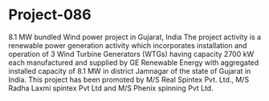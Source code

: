 # Project-086
8.1 MW bundled Wind power project in Gujarat, India
The project activity is a renewable power generation activity which incorporates installation and operation of 3 Wind Turbine Generators (WTGs) having capacity 2700 kW each manufactured and supplied by GE Renewable Energy with aggregated installed capacity of 8.1 MW in district Jamnagar of the state of Gujarat in India. This project has been promoted by M/S Real Spintex Pvt. Ltd., M/S Radha Laxmi spintex Pvt Ltd and M/S Phenix spinning Pvt Ltd.
